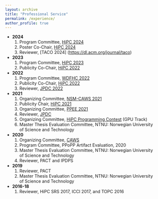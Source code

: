 ```yaml
---
layout: archive
title: "Professional Service"
permalink: /experience/
author_profile: true
---
```

* **2024**  
    1. Program Committee, [HiPC 2024](https://hipc.org/programcomittee/)  
    2. Poster Co-Chair, [HiPC 2024](https://hipc.org/organizing_committee/)  
    3. Reviewer, [TACO 2024] (https://dl.acm.org/journal/taco)
* **2023**  
    1. Program Committee, [HiPC 2023](https://hipc.org/programcomittee/)  
    2. Publicity Co-Chair, [HiPC 2022](https://hipc.org/organizing_committee/)  
* **2022**  
    1. Program Committee, [WDFHC 2022](https://hipc.org/wdfhc/)  
    2. Publicity Co-Chair, [HiPC 2022](https://hipc.org/organizing_committee/)  
    3. Reviewer, [JPDC 2022](https://www.journals.elsevier.com/journal-of-parallel-and-distributed-computing)  
* **2021**  
    1. Organizing Committee, [NSM-CAWS 2021](https://www.chips.pes.edu/nsm-caws2021)  
    2. Publicity Chair, [HiPC 2021](https://hipc.org/organizing_committee/)  
    3. Organizing Committee, [PPEE 2021](https://hipc.org/call-for-ppee/)  
    4. Reviewer, [JPDC](https://www.journals.elsevier.com/journal-of-parallel-and-distributed-computing)  
    5. Organizing Committee, [HiPC Programming Contest](https://hipc.org/programming/) (GPU Track)  
    6. Master Thesis Evaluation Committee, NTNU: Norwegian University of Science and Technology  
* **2020**  
    1. Organizing Committee, [CAWS](https://www.chips.pes.edu/caws2020)  
    2. Program Committee, PPoPP Artifact Evaluation, 2020  
    3. Master Thesis Evaluation Committee, NTNU: Norwegian University of Science and Technology  
    4. Reviewer, PACT and IPDPS  
* **2019**  
    1. Reviewer, PACT  
    2. Master Thesis Evaluation Committee, NTNU: Norwegian University of Science and Technology  
* **2016-18**  
    1. Reviewer, HiPC SRS 2017, ICCI 2017, and TOPC 2016  

